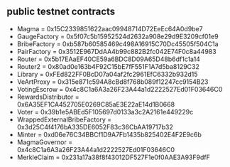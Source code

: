 ## public testnet contracts

- Magma = 0x15C2339851622aac09948714D72EeEc64A0d9be7
- GaugeFactory = 0x5f07c5b15952524d2632a908e29d9E3209cf01e9
- BribeFactory = 0xb587b60585469c498A16915C70Dc45505f504C1a
- PairFactory = 0x3512E967DdAA4b99c882B2fc042E74F0c8a44983
- Router = 0x5b17EAaEF40CE59a6BDC8D09A65D48b6df1c1a14
- Router2 = 0x80ad0e163b4F92C15bE7fF551F1A7d5ba8129C32
- Library = 0xFEd822FF0BcD07a04af2fc2961EfC6332b932d15
- VeArtProxy = 0x315e871c594A8cBd8f768b089f12247cc9154B23
- VotingEscrow = 0x4c8C1a6A3a26F23A44a1d2222527Ed01F03646C0
- RewardsDistributor = 0x6A35EF1CA452705E0269C85aE3E22aE14d1B0668
- Voter = 0x39b1e5ABEd5F105697d0133a3c2A2161e449229c
- WrappedExternalBribeFactory = 0x3d25C4f4176bA335DE6052F83c36CbAA19717b32
- Minter = 0xd06e76C34BBCf1D9A7Fb1435b825402E4F2E9c6b
- MagmaGovernor = 0x4c8C1a6A3a26F23A44a1d2222527Ed01F03646C0
- MerkleClaim = 0x231a17a38f8f43012DF527F1e0f0AAE3A93F9dfF
